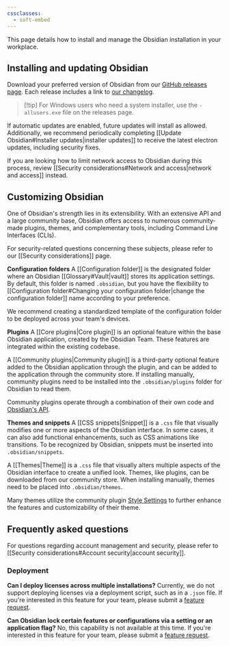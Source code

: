 ```yaml
---
cssclasses:
  - soft-embed
---
```


This page details how to install and manage the Obsidian installation in your workplace.

## Installing and updating Obsidian

Download your preferred version of Obsidian from our [GitHub releases page](https://github.com/obsidianmd/obsidian-releases/releases). Each release includes a link to [our changelog](https://obsidian.md/changelog/).

> [!tip] For Windows users who need a system installer, use the `-allusers.exe` file on the releases page.

If automatic updates are enabled, future updates will install as allowed. Additionally, we recommend periodically completing [[Update Obsidian#Installer updates|installer updates]] to receive the latest electron updates, including security fixes.

If you are looking how to limit network access to Obsidian during this process, review [[Security considerations#Network and access|network and access]] instead.

## Customizing Obsidian

One of Obsidian's strength lies in its extensibility. With an extensive API and a large community base, Obsidian offers access to numerous community-made plugins, themes, and complementary tools, including Command Line Interfaces (CLIs).

For security-related questions concerning these subjects, please refer to our [[Security considerations]] page.

**Configuration folders**
A [[Configuration folder]] is the designated folder where an Obsidian [[Glossary#Vault|vault]] stores its application settings. By default, this folder is named `.obsidian`, but you have the flexibility to [[Configuration folder#Changing your configuration folder|change the configuration folder]] name according to your preference.

We recommend creating a standardized template of the configuration folder to be deployed across your team's devices.

**Plugins**
A [[Core plugins|Core plugin]] is an optional feature within the base Obsidian application, created by the Obsidian Team. These features are integrated within the existing codebase. 

A [[Community plugins|Community plugin]] is a third-party optional feature added to the Obsidian application through the plugin, and can be added to the application through the community store. If installing manually, community plugins need to be installed into the `.obsidian/plugins` folder for Obsidian to read them. 

Community plugins operate through a combination of their own code and [Obsidian's API](https://github.com/obsidianmd/obsidian-api).

**Themes and snippets**
A [[CSS snippets|Snippet]] is a `.css` file that visually modifies one or more aspects of the Obsidian interface. In some cases, it can also add functional enhancements, such as CSS animations like transitions. To be recognized by Obsidian, snippets must be inserted into `.obsidian/snippets`.

A [[Themes|Theme]] is a `.css` file that visually alters multiple aspects of the Obsidian interface to create a unified look. Themes, like plugins, can be downloaded from our community store. When installing manually, themes need to be placed into `.obsidian/themes`.

Many themes utilize the community plugin [Style Settings](https://github.com/mgmeyers/obsidian-style-settings) to further enhance the features and customizability of their theme.

## Frequently asked questions

For questions regarding account management and security, please refer to [[Security considerations#Account security|account security]].

### Deployment

**Can I deploy licenses across multiple installations?**
Currently, we do not support deploying licenses via a deployment script, such as in a `.json` file. If you're interested in this feature for your team, please submit a [feature request](https://forum.obsidian.md/c/feature-requests/8). 

**Can Obsidian lock certain features or configurations via a setting or an application flag?**
No, this capability is not available at this time. If you're interested in this feature for your team, please submit a [feature request](https://forum.obsidian.md/c/feature-requests/8). 
